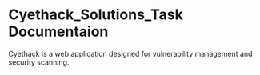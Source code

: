 # Cyethack_Solutions_Task Documentaion
<p>Cyethack is a web application designed for vulnerability management and security scanning.</p>
